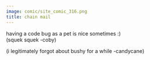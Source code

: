 ```yaml
---
image: comic/site_comic_316.png
title: chain mail
---
```

having a code bug as a pet is nice sometimes :)  
(squek squek -coby) 
  
(i legitimately forgot about bushy for a while -candycane)

